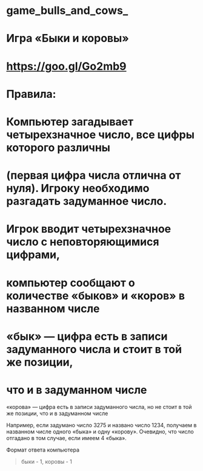 # game_bulls_and_cows_
# Игра «Быки и коровы»
# https://goo.gl/Go2mb9
#
# Правила:
# Компьютер загадывает четырехзначное число, все цифры которого различны
# (первая цифра числа отлична от нуля). Игроку необходимо разгадать задуманное число.
# Игрок вводит четырехзначное число c неповторяющимися цифрами,
# компьютер сообщают о количестве «быков» и «коров» в названном числе
# «бык» — цифра есть в записи задуманного числа и стоит в той же позиции,
#       что и в задуманном числе
«корова» — цифра есть в записи задуманного числа, но не стоит в той же позиции,
      что и в задуманном числе

Например, если задумано число 3275 и названо число 1234,
получаем в названном числе одного «быка» и одну «корову».
Очевидно, что число отгадано в том случае, если имеем 4 «быка».

Формат ответа компьютера
> быки - 1, коровы - 1
